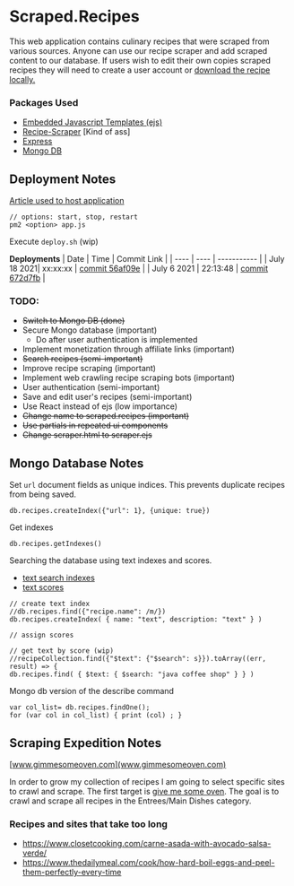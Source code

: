 # Scraped.Recipes
This web application contains culinary recipes that were scraped from various sources. Anyone can use our recipe scraper and add scraped content to our database. If users wish to edit their own copies scraped recipes they will need to create a user account or [download the recipe locally.](google.com)


### Packages Used
* [Embedded Javascript Templates (ejs)](https://www.npmjs.com/package/ejs)
* [Recipe-Scraper](https://www.npmjs.com/package/recipe-scraper) [Kind of ass]
* [Express](https://www.npmjs.com/package/express)
* [Mongo DB](https://www.npmjs.com/package/mongodb)

## Deployment Notes
[Article used to host application](https://www.digitalocean.com/community/tutorials/how-to-set-up-a-node-js-application-for-production-on-debian-9)

```
// options: start, stop, restart
pm2 <option> app.js
```
Execute `deploy.sh` (wip)

**Deployments**
| Date | Time | Commit Link |
| ---- | ---- | ----------- |
| July 18 2021| xx:xx:xx | [commit 56af09e](https://github.com/colinsather/Scraped.Recipes/commit/56af09e) |
| July 6 2021 | 22:13:48 | [commit 672d7fb](https://github.com/colinsather/Scraped.Recipes/commit/672d7fbd6751123476bfc6297b75450dd1d801c5) |


### TODO:
* <strike>Switch to Mongo DB (done)</strike>
* Secure Mongo database (important)
    * Do after user authentication is implemented
* Implement monetization through affiliate links (important)
* <strike>Search recipes (semi-important)</strike>
* Improve recipe scraping (important)
* Implement web crawling recipe scraping bots (important)
* User authentication (semi-important)
* Save and edit user's recipes (semi-important)
* Use React instead of ejs (low importance)
* <strike>Change name to scraped.recipes (important)</strike>
* <strike>Use partials in repeated ui components</strike>
* <strike>Change scraper.html to scraper.ejs</strike>

## Mongo Database Notes
Set `url` document fields as unique indices. This prevents duplicate recipes from being saved.

```
db.recipes.createIndex({"url": 1}, {unique: true})
```
Get indexes
```
db.recipes.getIndexes()
```

Searching the database using text indexes and scores. 
* [text search indexes](https://docs.mongodb.com/manual/text-search/#:~:text=MongoDB%20supports%20query%20operations%20that,index%20and%20the%20%24text%20operator.&text=Views%20do%20not%20support%20text%20search.)
* [text scores](https://docs.mongodb.com/manual/tutorial/control-results-of-text-search/)
```
// create text index
//db.recipes.find({"recipe.name": /m/})
db.recipes.createIndex( { name: "text", description: "text" } )

// assign scores

// get text by score (wip)
//recipeCollection.find({"$text": {"$search": s}}).toArray((err, result) => {
db.recipes.find( { $text: { $search: "java coffee shop" } } )
```

Mongo db version of the describe command
```
var col_list= db.recipes.findOne();
for (var col in col_list) { print (col) ; }
```

## Scraping Expedition Notes
[www.gimmesomeoven.com](www.gimmesomeoven.com)


In order to grow my collection of recipes I am going to select specific sites to crawl and scrape. The first target is [give me some oven](https://gimesomeoven.com). The goal is to crawl and scrape all recipes in the Entrees/Main Dishes category.


### Recipes and sites that take too long
* https://www.closetcooking.com/carne-asada-with-avocado-salsa-verde/
* https://www.thedailymeal.com/cook/how-hard-boil-eggs-and-peel-them-perfectly-every-time

